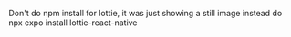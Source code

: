 Don't do npm install for lottie, it was just showing a still image instead do
npx expo install lottie-react-native
